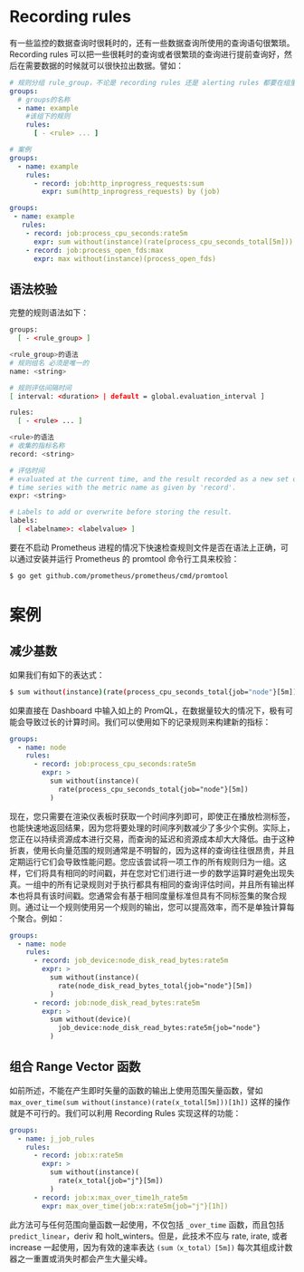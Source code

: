 # Recording rules

有一些监控的数据查询时很耗时的，还有一些数据查询所使用的查询语句很繁琐。Recording rules 可以把一些很耗时的查询或者很繁琐的查询进行提前查询好，然后在需要数据的时候就可以很快拉出数据。譬如：

```yml
# 规则分组 rule_group，不论是 recording rules 还是 alerting rules 都要在组里面
groups:
  # groups的名称
  - name: example
    #该组下的规则
    rules:
      [ - <rule> ... ]

# 案例
groups:
  - name: example
    rules:
      - record: job:http_inprogress_requests:sum
        expr: sum(http_inprogress_requests) by (job)

groups:
 - name: example
   rules:
    - record: job:process_cpu_seconds:rate5m
      expr: sum without(instance)(rate(process_cpu_seconds_total[5m]))
    - record: job:process_open_fds:max
      expr: max without(instance)(process_open_fds)
```

## 语法校验

完整的规则语法如下：

```sh
groups:
  [ - <rule_group> ]

<rule_group>的语法
# 规则组名 必须是唯一的
name: <string>

# 规则评估间隔时间
[ interval: <duration> | default = global.evaluation_interval ]

rules:
  [ - <rule> ... ]

<rule>的语法
# 收集的指标名称
record: <string>

# 评估时间
# evaluated at the current time, and the result recorded as a new set of
# time series with the metric name as given by 'record'.
expr: <string>

# Labels to add or overwrite before storing the result.
labels:
  [ <labelname>: <labelvalue> ]
```

要在不启动 Prometheus 进程的情况下快速检查规则文件是否在语法上正确，可以通过安装并运行 Prometheus 的 promtool 命令行工具来校验：

```sh
$ go get github.com/prometheus/prometheus/cmd/promtool
```

# 案例

## 减少基数

如果我们有如下的表达式：

```sh
$ sum without(instance)(rate(process_cpu_seconds_total{job="node"}[5m]))
```

如果直接在 Dashboard 中输入如上的 PromQL，在数据量较大的情况下，极有可能会导致过长的计算时间。我们可以使用如下的记录规则来构建新的指标：

```yml
groups:
  - name: node
    rules:
      - record: job:process_cpu_seconds:rate5m
        expr: >
          sum without(instance)(
            rate(process_cpu_seconds_total{job="node"}[5m])
          )
```

现在，您只需要在渲染仪表板时获取一个时间序列即可，即使正在播放检测标签，也能快速地返回结果，因为您将要处理的时间序列数减少了多少个实例。实际上，您正在以持续资源成本进行交易，而查询的延迟和资源成本却大大降低。由于这种折衷，使用长向量范围的规则通常是不明智的，因为这样的查询往往很昂贵，并且定期运行它们会导致性能问题。您应该尝试将一项工作的所有规则归为一组。这样，它们将具有相同的时间戳，并在您对它们进行进一步的数学运算时避免出现失真。一组中的所有记录规则对于执行都具有相同的查询评估时间，并且所有输出样本也将具有该时间戳。您通常会有基于相同度量标准但具有不同标签集的聚合规则。通过让一个规则使用另一个规则的输出，您可以提高效率，而不是单独计算每个聚合。例如：

```yml
groups:
  - name: node
    rules:
      - record: job_device:node_disk_read_bytes:rate5m
        expr: >
          sum without(instance)(
            rate(node_disk_read_bytes_total{job="node"}[5m])
          )
      - record: job:node_disk_read_bytes:rate5m
        expr: >
          sum without(device)(
            job_device:node_disk_read_bytes:rate5m{job="node"}
          )
```

## 组合 Range Vector 函数

如前所述，不能在产生即时矢量的函数的输出上使用范围矢量函数，譬如 `max_over_time(sum without(instance)(rate(x_total[5m]))[1h])` 这样的操作就是不可行的。我们可以利用 Recording Rules 实现这样的功能：

```yml
groups:
  - name: j_job_rules
    rules:
      - record: job:x:rate5m
        expr: >
          sum without(instance)(
            rate(x_total{job="j"}[5m])
          )
      - record: job:x:max_over_time1h_rate5m
        expr: max_over_time(job:x:rate5m{job="j"}[1h])
```

此方法可与任何范围向量函数一起使用，不仅包括 `_over_time` 函数，而且包括 `predict_linear`，deriv 和 holt_winters。但是，此技术不应与 rate, irate, 或者 increase 一起使用，因为有效的速率表达 `(sum（x_total）[5m])` 每次其组成计数器之一重置或消失时都会产生大量尖峰。
